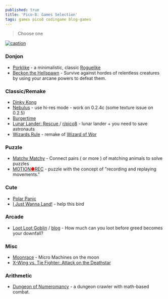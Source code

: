 ```yaml
---
published: true
title: 'Pico-8: Games Selection'
tags: games pico8 codingame blog-games
---
```

> Choose one 

[![caption](https://www.lexaloffle.com/media/66501/dkbanner_6x.jpg)](https://www.lexaloffle.com/bbs/?tid=51877)


### Donjon
- [Porklike](https://www.lexaloffle.com/bbs/?tid=37045) -  a minimalistic, classic [Roguelike](https://www.youtube.com/watch?v=HnY7Inp74dw&list=PLea8cjCua_P3LL7J1Q9b6PJua0A-96uUS)
- [Beckon the Hellspawn](https://www.lexaloffle.com/bbs/?pid=125548#p) - Survive against hordes of relentless creatures by using your arcane powers to defeat them.

### Classic/Remake
- [Dinky Kong](https://www.lexaloffle.com/bbs/?tid=51877)
- [Nebulus](https://carlc27843.itch.io/nebulus) - use hi-res mode - work on 0.2.4c (some texture issue on 0.2.5)
- [Burgertime](https://www.lexaloffle.com/bbs/?pid=97318)
- [Lunar Lander: Rescue ](https://rgbzen.itch.io/lunar-lander-rescue) / [r/pico8](https://www.reddit.com/r/pico8/comments/1fb55wn/lunar_lander_rescue/) - lunar lander + you need to save astronauts
- [Wizards Rule](https://www.lexaloffle.com/bbs/?pid=17568) - remake of [Wizard of Wor](https://en.wikipedia.org/wiki/Wizard_of_Wor)

### Puzzle
- [Matchy Matchy](https://www.lexaloffle.com/bbs/?tid=4022) - Connect pairs ( or more ) of matching animals to solve puzzles
- [MOTION<span style="color:red">●</span>REC](https://www.lexaloffle.com/bbs/?pid=131910#p) - puzzle with the concept of "recording and replaying movements."

### Cute
- [Polar Panic](https://www.lexaloffle.com/bbs/?tid=36118)
- [I Just Wanna Land!](https://www.lexaloffle.com/bbs/?pid=56075#p) - help this bird

### Arcade
- [Loot Loot Goblin](https://voidgazerbon.itch.io/loot-loot-goblin) / [blog](https://mastodon.social/@voidgazerBon) - How much can you loot before greed becomes your downfall?

### Misc
- [Moonrace](https://www.lexaloffle.com/bbs/?pid=85776#p) - Micro Machines on the moon
- [X-Wing vs. Tie Fighter: Attack on the Deathstar](https://www.lexaloffle.com/bbs/?pid=53727#p)

### Arithmetic
- [Dungeon of Numeromancy](https://voidgazerbon.itch.io/dungeon-of-numeromancy) -  a dungeon crawler with math-based combat.
